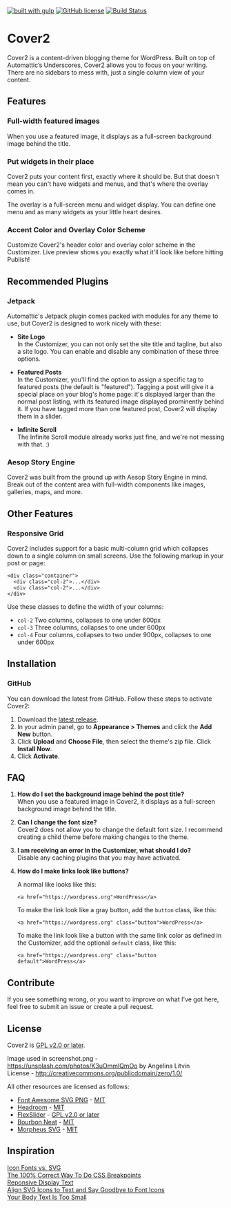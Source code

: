 [![built with gulp](https://img.shields.io/badge/gulp-built_project-eb4a4b.svg?logo=data%3Aimage%2Fpng%3Bbase64%2CiVBORw0KGgoAAAANSUhEUgAAAAYAAAAOCAMAAAA7QZ0XAAAABlBMVEUAAAD%2F%2F%2F%2Bl2Z%2FdAAAAAXRSTlMAQObYZgAAABdJREFUeAFjAAFGRjSSEQzwUgwQkjAFAAtaAD0Ls2nMAAAAAElFTkSuQmCC)](http://gulpjs.com/)
[![GitHub license](https://img.shields.io/badge/license-GPLv2-blue.svg)](https://github.com/peiche/cover/blob/master/LICENSE.txt)
[![Build Status](https://travis-ci.org/peiche/cover2.svg?branch=master)](https://travis-ci.org/peiche/cover2)

# Cover2

Cover2 is a content-driven blogging theme for WordPress. Built on top of Automattic’s Underscores, Cover2 allows you to focus on your writing. There are no sidebars to mess with, just a single column view of your content.

## Features

### Full-width featured images

When you use a featured image, it displays as a full-screen background image behind the title.

### Put widgets in their place

Cover2 puts your content first, exactly where it should be. But that doesn't mean you can't have widgets and menus, and that's where the overlay comes in.

The overlay is a full-screen menu and widget display. You can define one menu and as many widgets as your little heart desires.

### Accent Color and Overlay Color Scheme

Customize Cover2's header color and overlay color scheme in the Customizer. Live preview shows you exactly what it'll look like before hitting Publish!

## Recommended Plugins

### Jetpack

Automattic's Jetpack plugin comes packed with modules for any theme to use, but Cover2 is designed to work nicely with these:

- **Site Logo**  
In the Customizer, you can not only set the site title and tagline, but also a site logo. You can enable and disable any combination of these three options.

- **Featured Posts**  
In the Customizer, you'll find the option to assign a specific tag to featured posts (the default is "featured"). Tagging a post will give it a special place on your blog's home page: it's displayed larger than the normal post listing, with its featured image displayed prominently behind it. If you have tagged more than one featured post, Cover2 will display them in a slider.

- **Infinite Scroll**  
The Infinite Scroll module already works just fine, and we're not messing with that. :)

### Aesop Story Engine

Cover2 was built from the ground up with Aesop Story Engine in mind. Break out of the content area with full-width components like images, galleries, maps, and more.

## Other Features

### Responsive Grid

Cover2 includes support for a basic multi-column grid which collapses down to a single column on small screens. Use the following markup in your post or page:

```
<div class="container">
  <div class="col-2">...</div>
  <div class="col-2">...</div>
</div>
```

Use these classes to define the width of your columns:
- `col-2`   Two columns, collapses to one under 600px
- `col-3`   Three columns, collapses to one under 600px
- `col-4`   Four columns, collapses to two under 900px, collapses to one under 600px 

## Installation

### GitHub

You can download the latest from GitHub. Follow these steps to activate Cover2:

1. Download the [latest release](https://github.com/peiche/cover2/releases/latest).
2. In your admin panel, go to **Appearance > Themes** and click the **Add New** button.
3. Click **Upload** and **Choose File**, then select the theme's zip file. Click **Install Now**.
4. Click **Activate**.

## FAQ

1. **How do I set the background image behind the post title?**  
   When you use a featured image in Cover2, it displays as a full-screen background image behind the title.

2. **Can I change the font size?**  
   Cover2 does not allow you to change the default font size. I recommend creating a child theme before making changes to the theme.

3. **I am receiving an error in the Customizer, what should I do?**  
   Disable any caching plugins that you may have activated.

4. **How do I make links look like buttons?**

   A normal like looks like this:
   ```
   <a href="https://wordpress.org">WordPress</a>
   ```

   To make the link look like a gray button, add the `button` class, like this:
   ```
   <a href="https://wordpress.org" class="button">WordPress</a>
   ```

   To make the link look like a button with the same link color as defined in the Customizer, add the optional `default` class, like this:
   ```
   <a href="https://wordpress.org" class="button default">WordPress</a>
   ```

## Contribute

If you see something wrong, or you want to improve on what I've got here, feel free to submit an issue or create a pull request.

## License

Cover2 is [GPL v2.0 or later](LICENSE.txt).

Image used in screenshot.png - https://unsplash.com/photos/K3uOmmlQmOo by Angelina Litvin    
License - http://creativecommons.org/publicdomain/zero/1.0/  

All other resources are licensed as follows:

* [Font Awesome SVG PNG](https://github.com/encharm/Font-Awesome-SVG-PNG) - [MIT](https://github.com/encharm/Font-Awesome-SVG-PNG/blob/master/LICENSE)
* [Headroom](http://wicky.nillia.ms/headroom.js/) - [MIT](https://github.com/WickyNilliams/headroom.js/blob/master/LICENSE)
* [FlexSlider](http://flexslider.woothemes.com) - [GPL v2.0 or later](https://github.com/woocommerce/FlexSlider/blob/master/LICENSE.md)
* [Bourbon Neat](http://neat.bourbon.io/) - [MIT](https://github.com/thoughtbot/neat/blob/master/LICENSE.md)
* [Morpheus SVG](http://alexk111.github.io/SVG-Morpheus/) - [MIT](https://github.com/alexk111/SVG-Morpheus/blob/master/LICENSE)

## Inspiration

[Icon Fonts vs. SVG](https://css-tricks.com/icon-fonts-vs-svg/)  
[The 100% Correct Way To Do CSS Breakpoints](https://medium.freecodecamp.com/the-100-correct-way-to-do-css-breakpoints-88d6a5ba1862)  
[Reponsive Display Text](https://24ways.org/2016/responsive-display-text/)  
[Align SVG Icons to Text and Say Goodbye to Font Icons](https://blog.prototypr.io/align-svg-icons-to-text-and-say-goodbye-to-font-icons-d44b3d7b26b4#.yfiiz5rca)  
[Your Body Text Is Too Small](https://blog.marvelapp.com/body-text-small/)  
